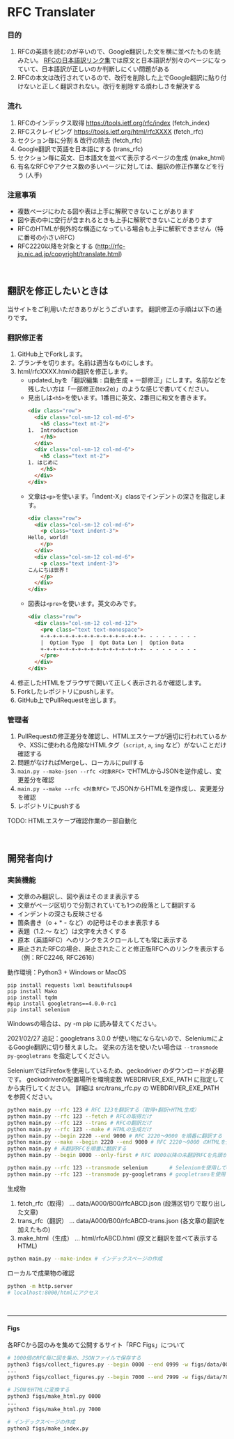 
# RFC Translater

### 目的
1. RFCの英語を読むのが辛いので、Google翻訳した文を横に並べたものを読みたい。
[RFCの日本語訳リンク集](https://www.nic.ad.jp/ja/tech/rfc-jp-links.html)では原文と日本語訳が別々のページになっていて、日本語訳が正しいのか判断しにくい問題がある
2. RFCの本文は改行されているので、改行を削除した上でGoogle翻訳に貼り付けないと正しく翻訳されない。改行を削除する煩わしさを解決する

### 流れ
1. RFCのインデックス取得 https://tools.ietf.org/rfc/index (fetch_index)
1. RFCスクレイピング https://tools.ietf.org/html/rfcXXXX (fetch_rfc)
2. セクション毎に分割 & 改行の除去 (fetch_rfc)
3. Google翻訳で英語を日本語にする (trans_rfc)
4. セクション毎に英文、日本語文を並べて表示するページの生成 (make_html)
5. 有名なRFCやアクセス数の多いページに対しては、翻訳の修正作業などを行う (人手)

### 注意事項
- 複数ページにわたる図や表は上手に解釈できないことがあります
- 図や表の中に空行が含まれるときも上手に解釈できないことがあります
- RFCのHTMLが例外的な構造になっている場合も上手に解釈できません（特に番号の小さいRFC）
- RFC2220以降を対象とする (http://rfc-jp.nic.ad.jp/copyright/translate.html)

<br>

## 翻訳を修正したいときは

当サイトをご利用いただきありがとうございます。
翻訳修正の手順は以下の通りです。

### 翻訳修正者

1. GitHub上でForkします。
2. ブランチを切ります。名前は適当なものにします。
2. html/rfcXXXX.htmlの翻訳を修正します。
   - updated_byを「翻訳編集 : 自動生成 + 一部修正」にします。名前などを残したい方は「一部修正(tex2e)」のような感じで書いてください。
   - 見出しは`<h5>`を使います。1番目に英文、2番目に和文を書きます。
      ```html
      <div class="row">
        <div class="col-sm-12 col-md-6">
          <h5 class="text mt-2">
      1.  Introduction
          </h5>
        </div>
        <div class="col-sm-12 col-md-6">
          <h5 class="text mt-2">
      1. はじめに
          </h5>
        </div>
      </div>
      ```
   - 文章は`<p>`を使います。「indent-X」classでインデントの深さを指定します。
      ```html
      <div class="row">
        <div class="col-sm-12 col-md-6">
          <p class="text indent-3">
      Hello, world!
          </p>
        </div>
        <div class="col-sm-12 col-md-6">
          <p class="text indent-3">
      こんにちは世界！
          </p>
        </div>
      </div>
      ```
   - 図表は`<pre>`を使います。英文のみです。
      ```html
      <div class="row">
        <div class="col-sm-12 col-md-12">
          <pre class="text text-monospace">
          +-+-+-+-+-+-+-+-+-+-+-+-+-+-+-+-+- - - - - - - - -
          |  Option Type  |  Opt Data Len |  Option Data
          +-+-+-+-+-+-+-+-+-+-+-+-+-+-+-+-+- - - - - - - - -
          </pre>
        </div>
      </div>
      ```
3. 修正したHTMLをブラウザで開いて正しく表示されるか確認します。
4. Forkしたレポジトリにpushします。
4. GitHub上でPullRequestを出します。

### 管理者

1. PullRequestの修正差分を確認し、HTMLエスケープが適切に行われているかや、XSSに使われる危険なHTMLタグ（`script`, `a`, `img` など）がないことだけ確認する
2. 問題がなければMergeし、ローカルにpullする
3. `main.py --make-json --rfc <対象RFC>` でHTMLからJSONを逆作成し、変更差分を確認
4. `main.py --make --rfc <対象RFC>` でJSONからHTMLを逆作成し、変更差分を確認
5. レポジトリにpushする

TODO: HTMLエスケープ確認作業の一部自動化


<br>

## 開発者向け

### 実装機能
- 文章のみ翻訳し、図や表はそのまま表示する
- 文章がページ区切りで分割されていても1つの段落として翻訳する
- インデントの深さも反映させる
- 箇条書き（o + * - など）の記号はそのまま表示する
- 表題（1.2.～ など）は文字を大きくする
- 原本（英語RFC）へのリンクをスクロールしても常に表示する
- 廃止されたRFCの場合、廃止されたことと修正版RFCへのリンクを表示する（例：RFC2246, RFC2616）

動作環境：Python3 + Windows or MacOS

```
pip install requests lxml beautifulsoup4
pip install Mako
pip install tqdm
#pip install googletrans==4.0.0-rc1
pip install selenium
```

Windowsの場合は、py -m pip に読み替えてください。

2021/02/27 追記：googletrans 3.0.0 が使い物にならないので、SeleniumによるGoogle翻訳に切り替えました。
従来の方法を使いたい場合は `--transmode py-googletrans` を指定してください。

SeleniumではFirefoxを使用しているため、geckodriver のダウンロードが必要です。
geckodriverの配置場所を環境変数 WEBDRIVER_EXE_PATH に指定してから実行してください。
詳細は src/trans_rfc.py の WEBDRIVER_EXE_PATH を参照ください。

```bash
python main.py --rfc 123 # RFC 123を翻訳する（取得+翻訳+HTML生成）
python main.py --rfc 123 --fetch # RFCの取得だけ
python main.py --rfc 123 --trans # RFCの翻訳だけ
python main.py --rfc 123 --make # HTMLの生成だけ
python main.py --begin 2220 --end 9000 # RFC 2220〜9000 を順番に翻訳する
python main.py --make --begin 2220 --end 9000 # RFC 2220〜9000 のHTMLを生成する
python main.py # 未翻訳RFCを順番に翻訳する
python main.py --begin 8000 --only-first # RFC 8000以降の未翻訳RFCを先頭から1つ選択し翻訳する

python main.py --rfc 123 --transmode selenium       # Seleniumを使用してGoogle翻訳(デフォルト)
python main.py --rfc 123 --transmode py-googletrans # googletransを使用してGoogle翻訳
```

生成物

1. fetch_rfc（取得） ... data/A000/B00/rfcABCD.json (段落区切りで取り出した文章)
2. trans_rfc（翻訳） ... data/A000/B00/rfcABCD-trans.json (各文章の翻訳を加えたもの)
3. make_html（生成） ... html/rfcABCD.html (原文と翻訳を並べて表示するHTML)

```bash
python main.py --make-index # インデックスページの作成
```

ローカルで成果物の確認

```bash
python -m http.server
# localhost:8000/htmlにアクセス
```

<br>

---

#### Figs

各RFCから図のみを集めて公開するサイト「RFC Figs」について

```bash
# 1000個のRFC毎に図を集め、JSONファイルで保存する
python3 figs/collect_figures.py --begin 0000 --end 0999 -w figs/data/0000.json
...
python3 figs/collect_figures.py --begin 7000 --end 7999 -w figs/data/7000.json

# JSONをHTMLに変換する
python3 figs/make_html.py 0000
...
python3 figs/make_html.py 7000

# インデックスページの作成
python3 figs/make_index.py
```
